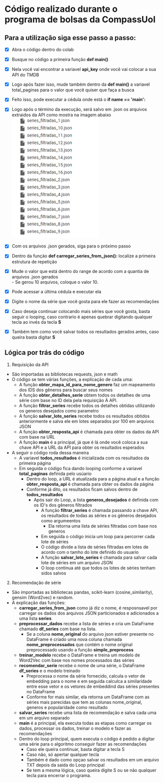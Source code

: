 # Código realizado durante o programa de bolsas da CompassUol 


## Para a utilização siga esse passo a passo:
- [x] Abra o código dentro do colab
- [x] Busque no código a primeira função **def main()**
- [x] Nela você vai encontrar a variavel **api_key** onde você vai colocar a sua API do TMDB
- [x] Logo após fazer isso, mude também dentro da **def main()** a variavel total_paginas para o valor que você quiser que faça a busca
- [x] Feito isso, pode executar a cédula onde está o **if __name__ == '__main__':** 
- [x] Logo após o término da execução, será salvo em .json os arquivos extraidos da API como mostra na imagem abaixo<br>
![Arquivos Json](imgs/arquivosJSON.png)<br>
- [x] Com os arquivos .json gerados, siga para o próximo passo
- [x] Dentro da função **def carregar_series_from_json():** localize a primeira estrutura de repetição
- [x] Mude o valor que está dentro do range de acordo com a quantia de arquivos .json gerados <br>
      - Se gerou 10 arquivos, coloque o valor 10.
- [x] Pode acessar a última cédula e executar ela
- [x] Digite o nome da série que você gosta para ele fazer as recomendações
- [x] Caso deseja continuar colocando mais séries que você gosta, basta seguir o looping, caso contrario é apenas quebrar digitando qualquer tecla ao invés da tecla **S**
- [X] Também tem como você salvar todos os resultados gerados antes, caso queira basta digitar **S**





## Lógica por trás do código 
1. Requisição da API
  - São importadas as bibliotecas requests, json e math
  - O código se tem várias funções, a explicação de cada uma:
     - A função **obter_mapa_id_para_nome_genero** faz um mapeamento dos IDS dos gêneros para buscar seus nomes
     - A função **obter_detalhes_serie** obtem todos os detalhes de uma série com base no ID dela pela requisição À API.
     - A função **filtrar_series** recebe todos os detalhes obtidas utilizando os generos desejados como parametro
     - A função **salvar_lote_series** recebe todos os resultados obtidos anteriormente e salva ele em lotes separados por 100 em arquivos JSON
     - A função **obter_resposta_api** é chamada para obter os dados da API com base na URL
     - A função **main** é a principal, já que é lá onde você coloca a sua chave API e a URL da API para obter os resultados esperados
  - A seguir o código roda dessa maneira
    -  A variavel **todos_resultados** é inicializada com os resultados da primeira página
      - Em seguida o código fica dando looping conforme a variavel **total_paginas** definida pelo usúario
        - Dentro do loop, a URL é atualizada para a página atual e a função **obter_resposta_api** é chamada para obter os dados da página
        - Conforme já dito, os resultados ficam salvos dentro de **todos_resultados**
          - Após sair do Loop, a lista **generos_desejados** é definida com os ID's dos gêneros filtrados
            - A função **filtrar_series** é chamada passando a chave API, os resultados de todas as séries e os gêneros desejados como argumeentos
              - Ela retorna uma lista de séries filtradas com base nos generos
            - Em seguida o código inicia um loop para percorrer cada lote de séries
            - O código divide a lista de séries filtradas em lotes de acordo com o tamho do lote definido do usuario
            - A função **salvar_lote_series** é chamada para salvar cada lote de séries em um arquivo JSON
            - O loop continua até que todos os lotes de séries tenham sidos salvos
              
2. Recomendação de série
  - São importadas as bibliotecas pandas, scikit-learn (cosine_similarity), gensim (Word2vec) e random.
  - A explicação das funções:
    - **carregar_series_from_json** como já diz o nome, é resposnsavel por carregar os dados dos arquivos JSON particionados e adicionados a uma lista **series**
    - **preprocessar_dados** recebe a lista de séries e cria um DataFrame chamado **df_series** com base na lista.
      - Se a coluna **nome_original** do arquivo json estiver presente no DataFrame é criado uma nova coluna chamada **nome_preprocessados** que contém o nome original preprocessado usando a função **simple_preprocess**
    - **treinar_modelo** recebe o DataFrame e treina um modelo de Word2Vec com base nos nomes processados das séries
    - **recomendar_serie** recebe o nome de uma série, o DataFrame **df_series** e o modelo treinado
      - Preprocessa o nome da série fornecido, calcula o vetor de embedding para o nome e em seguida calculca a similaridade entre esse vetor e os vetores de embeddind das séries presentes no DataFrame
      - Conforme for mais similar, ela retorna um DataFrame com as séries mais parecidas que tem as colunas nome_original, generos e popularidade como resultado
    - **salvar_series** recebe uma lista de recomendação e salva cada uma em um arquivo separado
    - **main** é a principal, ela executa todas as etapas como carregar os dados, processar os dados, treinar o modelo e fazer as recomendações
    - Dentro do loop principal, quem executa o código é pedido a digitar uma série para o algoritmo conseguir fazer as recomendações
      - Caso ele queira continuar, basta digitar a tecla S
      - Caso não, só apertar qualquer tecla
      - Também é dado como opçao salvar os resultados em um arquivo TXT depois da saida do Loop principal
      - Se tem a mesma lógica, caso queira digite S ou se não qualquer tecla para encerrar o programa.

